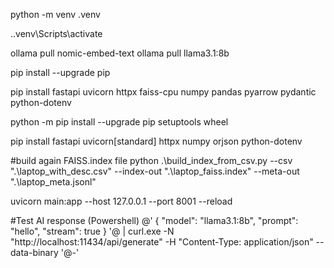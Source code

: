 python -m venv .venv

.\.venv\Scripts\activate

ollama pull nomic-embed-text
ollama pull llama3.1:8b

pip install --upgrade pip

pip install fastapi uvicorn httpx faiss-cpu numpy pandas pyarrow pydantic python-dotenv

python -m pip install --upgrade pip setuptools wheel

pip install fastapi uvicorn[standard] httpx numpy orjson python-dotenv

#build again FAISS.index file
python .\build_index_from_csv.py --csv ".\laptop_with_desc.csv" --index-out ".\laptop_faiss.index" --meta-out ".\laptop_meta.jsonl"

uvicorn main:app --host 127.0.0.1 --port 8001 --reload

#Test AI response (Powershell)
@'
{
"model": "llama3.1:8b",
"prompt": "hello",
"stream": true
}
'@ | curl.exe -N "http://localhost:11434/api/generate" -H "Content-Type: application/json" --data-binary '@-'




